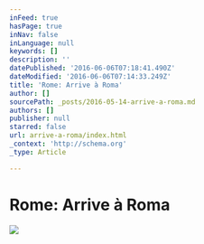 ```yaml
---
inFeed: true
hasPage: true
inNav: false
inLanguage: null
keywords: []
description: ''
datePublished: '2016-06-06T07:18:41.490Z'
dateModified: '2016-06-06T07:14:33.249Z'
title: 'Rome: Arrive à Roma'
author: []
sourcePath: _posts/2016-05-14-arrive-a-roma.md
authors: []
publisher: null
starred: false
url: arrive-a-roma/index.html
_context: 'http://schema.org'
_type: Article

---
```

# Rome: Arrive à Roma
![](https://the-grid-user-content.s3-us-west-2.amazonaws.com/d483e905-ee3b-4082-9ad1-2aef0e4a673d.jpg)